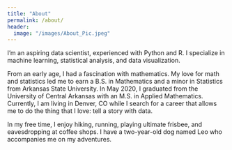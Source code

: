 ```yaml
---
title: "About"
permalink: /about/
header:
  image: "/images/About_Pic.jpeg"
---
```


I’m an aspiring data scientist, experienced with Python and R. I specialize in machine learning, statistical analysis, and data visualization. 

From an early age, I had a fascination with mathematics. My love for math and statistics led me to earn a B.S. in Mathematics and a minor in Statistics from Arkansas State University. In May 2020, I graduated from the University of Central Arkansas with an M.S. in Applied Mathematics. Currently, I am living in Denver, CO while I search for a career that allows me to do the thing that I love: tell a story with data. 

In my free time, I enjoy hiking, running, playing ultimate frisbee, and eavesdropping at coffee shops. I have a two-year-old dog named Leo who accompanies me on my adventures.
